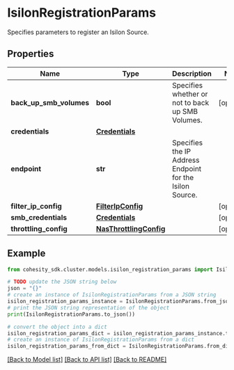# IsilonRegistrationParams

Specifies parameters to register an Isilon Source.

## Properties

Name | Type | Description | Notes
------------ | ------------- | ------------- | -------------
**back_up_smb_volumes** | **bool** | Specifies whether or not to back up SMB Volumes. | [optional] 
**credentials** | [**Credentials**](Credentials.md) |  | 
**endpoint** | **str** | Specifies the IP Address Endpoint for the Isilon Source. | 
**filter_ip_config** | [**FilterIpConfig**](FilterIpConfig.md) |  | [optional] 
**smb_credentials** | [**Credentials**](Credentials.md) |  | [optional] 
**throttling_config** | [**NasThrottlingConfig**](NasThrottlingConfig.md) |  | [optional] 

## Example

```python
from cohesity_sdk.cluster.models.isilon_registration_params import IsilonRegistrationParams

# TODO update the JSON string below
json = "{}"
# create an instance of IsilonRegistrationParams from a JSON string
isilon_registration_params_instance = IsilonRegistrationParams.from_json(json)
# print the JSON string representation of the object
print(IsilonRegistrationParams.to_json())

# convert the object into a dict
isilon_registration_params_dict = isilon_registration_params_instance.to_dict()
# create an instance of IsilonRegistrationParams from a dict
isilon_registration_params_from_dict = IsilonRegistrationParams.from_dict(isilon_registration_params_dict)
```
[[Back to Model list]](../README.md#documentation-for-models) [[Back to API list]](../README.md#documentation-for-api-endpoints) [[Back to README]](../README.md)


